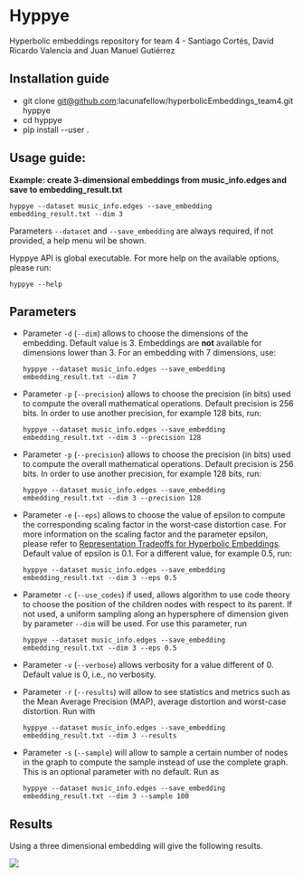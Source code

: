 # Hyppye
Hyperbolic embeddings repository for team 4 - Santiago Cortés, David Ricardo Valencia and Juan Manuel Gutiérrez

## Installation guide
* git clone git@github.com:lacunafellow/hyperbolicEmbeddings_team4.git hyppye
* cd hyppye
* pip install --user .

## Usage guide: 
**Example: create 3-dimensional embeddings from music_info.edges and save to embedding_result.txt**

```hyppye --dataset music_info.edges --save_embedding embedding_result.txt --dim 3```

Parameters ```--dataset``` and ```--save_embedding``` are 
always required, if not provided, a help menu wil be shown.

Hyppye API is global executable. For more help on the available options, please run:

```hyppye --help```

## Parameters
* Parameter ```-d``` (```--dim```) allows to choose the dimensions of the embedding. Default value is 3. Embeddings are **not** available for dimensions lower than 3. For an 
embedding with 7 dimensions, use:

    ```hyppye --dataset music_info.edges --save_embedding embedding_result.txt --dim 7```


* Parameter ```-p``` (```--precision```) allows to choose the precision (in bits) used to compute the overall mathematical operations. Default precision is 256 bits. In order to use another precision, for example 128 bits, run:

    ```hyppye --dataset music_info.edges --save_embedding embedding_result.txt --dim 3 --precision 128```


* Parameter ```-p``` (```--precision```) allows to choose the precision (in bits) used to compute the overall mathematical operations. Default precision is 256 bits. In order to use another precision, for example 128 bits, run:

    ```hyppye --dataset music_info.edges --save_embedding embedding_result.txt --dim 3 --precision 128```

 
* Parameter ```-e``` (```--eps```) allows to choose the value of epsilon to compute the corresponding scaling factor in the worst-case distortion case. For more information on the scaling factor and the parameter epsilon, please refer to [Representation Tradeoffs for Hyperbolic Embeddings](https://arxiv.org/pdf/1804.03329.pdf). Default value of epsilon is 0.1. For a different value, for example 0.5, run:

    ```hyppye --dataset music_info.edges --save_embedding embedding_result.txt --dim 3 --eps 0.5```

* Parameter ```-c``` (```--use_codes```) if used, allows algorithm to use code theory to choose the position of the children nodes with respect to its parent. If not used, a uniform sampling along an hypersphere of dimension given by parameter ```--dim``` will be used. For use this parameter, run

    ```hyppye --dataset music_info.edges --save_embedding embedding_result.txt --dim 3 --eps 0.5```

* Parameter ```-v``` (```--verbose```) allows verbosity for a value different of 0. Default value is 0, i.e., no verbosity.

* Parameter ```-r``` (```--results```) will allow to see statistics and metrics such as the Mean Average Precision (MAP), average distortion and worst-case distortion. Run with

    ```hyppye --dataset music_info.edges --save_embedding embedding_result.txt --dim 3 --results```


* Parameter ```-s``` (```--sample```) will allow to sample a certain number of nodes in the graph to compute the sample instead of use the complete graph. This is an optional parameter with no default. Run as

    ```hyppye --dataset music_info.edges --save_embedding embedding_result.txt --dim 3 --sample 100```

## Results

Using a three dimensional embedding will give the following results.

<img src='./images/emb_3d.png'> 

